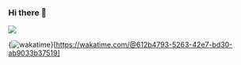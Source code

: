### Hi there 👋

![](https://github-readme-stats.vercel.app/api?username=RT19702)

{<img src="https://wakatime.com/badge/user/612b4793-5263-42e7-bd30-ab9033b37519.svg" alt="wakatime" />}[https://wakatime.com/@612b4793-5263-42e7-bd30-ab9033b37519]

<!--START_SECTION:waka-->

<!--END_SECTION:waka-->

<!--
**RT19702/RT19702** is a ✨ _special_ ✨ repository because its `README.md` (this file) appears on your GitHub profile.

Here are some ideas to get you started:

- 🔭 I’m currently working on ...
- 🌱 I’m currently learning ...
- 👯 I’m looking to collaborate on ...
- 🤔 I’m looking for help with ...
- 💬 Ask me about ...
- 📫 How to reach me: ...
- 😄 Pronouns: ...
- ⚡ Fun fact: ...
-->

